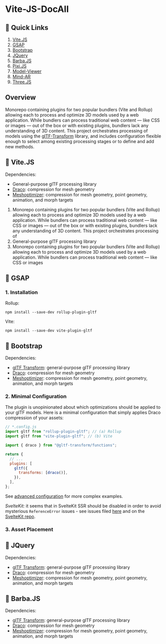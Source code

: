 # Vite-JS-DocAll

## 🔗 Quick Links

1. [Vite.JS](#-vitejs)
2. [GSAP](#-gsap)
3. [Bootstrap](#-bootstrap)
4. [JQuery](#-jquery)
5. [Barba.JS](#-barbajs)
6. [Pixi.JS](#-pixijs)
7. [Model-Viewer](#-model-viewer)
8. [Mind-AR](#-mind-ar)
6. [Three.JS](#-threejs)


## Overview

Monorepo containing plugins for two popular bundlers (Vite and Rollup) allowing each to process and optimize 3D models used by a web application. While bundlers can process traditional web content — like CSS or images — out of the box or with existing plugins, bundlers lack any understanding of 3D content. This project orchestrates processing of models using the [glTF-Transform](https://gltf-transform.donmccurdy.com/) library, and includes configuration flexible enough to select among existing processing stages or to define and add new methods.

## 👾 Vite.JS
Dependencies:

- General-purpose glTF processing library
- [Draco](https://github.com/google/draco/): compression for mesh geometry
- [Meshoptimizer](https://github.com/zeux/meshoptimizer): compression for mesh geometry, point geometry, animation, and morph targets

1. Monorepo containing plugins for two popular bundlers (Vite and Rollup) allowing each to process and optimize 3D models used by a web application. While bundlers can process traditional web content — like CSS or images — out of the box or with existing plugins, bundlers lack any understanding of 3D content. This project orchestrates processing of 
2. General-purpose glTF processing library
3. Monorepo containing plugins for two popular bundlers (Vite and Rollup) allowing each to process and optimize 3D models used by a web application. While bundlers can process traditional web content — like CSS or images

## 👾 GSAP

### 1. Installation

Rollup:

```shell
npm install --save-dev rollup-plugin-gltf
```

Vite:

```shell
npm install --save-dev vite-plugin-gltf
```

## 👾 Bootstrap
Dependencies:

- [glTF Transform](https://gltf-transform.donmccurdy.com/): general-purpose glTF processing library
- [Draco](https://github.com/google/draco/): compression for mesh geometry
- [Meshoptimizer](https://github.com/zeux/meshoptimizer): compression for mesh geometry, point geometry, animation, and morph targets

### 2. Minimal Configuration

The plugin is unopinionated about which optimizations should be applied to your glTF models. Here is a minimal configuration that simply applies Draco compression of your assets:

```js
// *.config.js
import gltf from "rollup-plugin-gltf"; // (a) Rollup
import gltf from "vite-plugin-gltf"; // (b) Vite

import { draco } from "@gltf-transform/functions";

return {
  // ...
  plugins: [
    gltf({
      transforms: [draco()],
    }),
  ],
};
```

See [advanced configuration](#advanced-configuration) for more complex examples.

_SvelteKit:_ it seems that in SvelteKit SSR should be disabled in order to avoid mysterious `ReferenceError` issues - see issues filed [here](https://github.com/nytimes/rd-bundler-3d-plugins/issues/19) and on the [SvelteKit repo](https://github.com/sveltejs/kit/issues/9000).

### 3. Asset Placement

## 👾 JQuery
Dependencies:

- [glTF Transform](https://gltf-transform.donmccurdy.com/): general-purpose glTF processing library
- [Draco](https://github.com/google/draco/): compression for mesh geometry
- [Meshoptimizer](https://github.com/zeux/meshoptimizer): compression for mesh geometry, point geometry, animation, and morph targets



## 👾 Barba.JS
Dependencies:

- [glTF Transform](https://gltf-transform.donmccurdy.com/): general-purpose glTF processing library
- [Draco](https://github.com/google/draco/): compression for mesh geometry
- [Meshoptimizer](https://github.com/zeux/meshoptimizer): compression for mesh geometry, point geometry, animation, and morph targets



